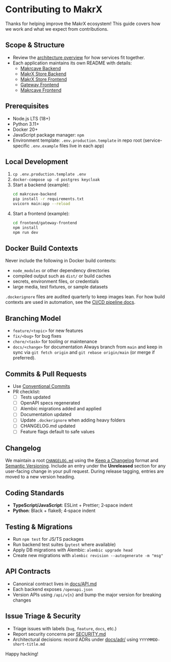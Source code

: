 # Contributing to MakrX

Thanks for helping improve the MakrX ecosystem! This guide covers how we work and what we expect from contributions.

## Scope & Structure
- Review the [architecture overview](docs/ARCHITECTURE.md) for how services fit together.
- Each application maintains its own README with details:
  - [Makrcave Backend](makrcave-backend/README.md)
  - [MakrX Store Backend](makrx-store-backend/README.md)
  - [MakrX Store Frontend](makrx-store-frontend/README.md)
  - [Gateway Frontend](frontend/gateway-frontend/README.md)
  - [Makrcave Frontend](frontend/makrcave-frontend/README.md)

## Prerequisites
- Node.js LTS (18+)
- Python 3.11+
- Docker 20+
- JavaScript package manager: `npm`
- Environment template: `.env.production.template` in repo root (service-specific `.env.example` files live in each app)

## Local Development
1. `cp .env.production.template .env`
2. `docker-compose up -d postgres keycloak`
3. Start a backend (example):
   ```bash
   cd makrcave-backend
   pip install -r requirements.txt
   uvicorn main:app --reload
   ```
4. Start a frontend (example):
   ```bash
   cd frontend/gateway-frontend
   npm install
   npm run dev
   ```

## Docker Build Contexts

Never include the following in Docker build contexts:

- `node_modules` or other dependency directories
- compiled output such as `dist/` or build caches
- secrets, environment files, or credentials
- large media, test fixtures, or sample datasets

`.dockerignore` files are audited quarterly to keep images lean. For how build contexts are used in automation, see the [CI/CD pipeline docs](docs/DEPLOYMENT.md#ci-cd-pipeline).

## Branching Model
- `feature/<topic>` for new features
- `fix/<bug>` for bug fixes
- `chore/<task>` for tooling or maintenance
- `docs/<change>` for documentation
Always branch from `main` and keep in sync via `git fetch origin` and `git rebase origin/main` (or merge if preferred).

## Commits & Pull Requests
- Use [Conventional Commits](https://www.conventionalcommits.org/)
- PR checklist:
  - [ ] Tests updated
  - [ ] OpenAPI specs regenerated
  - [ ] Alembic migrations added and applied
  - [ ] Documentation updated
  - [ ] Update `.dockerignore` when adding heavy folders
  - [ ] CHANGELOG.md updated
  - [ ] Feature flags default to safe values

## Changelog

We maintain a root [`CHANGELOG.md`](CHANGELOG.md) using the [Keep a Changelog](https://keepachangelog.com/en/1.0.0/) format and [Semantic Versioning](https://semver.org/).
Include an entry under the **Unreleased** section for any user-facing change in your pull request. During release tagging, entries are moved to a new version heading.

## Coding Standards
- **TypeScript/JavaScript**: ESLint + Prettier; 2‑space indent
- **Python**: Black + flake8; 4‑space indent

## Testing & Migrations
- Run `npm test` for JS/TS packages
- Run backend test suites (`pytest` where available)
- Apply DB migrations with Alembic: `alembic upgrade head`
- Create new migrations with `alembic revision --autogenerate -m "msg"`

## API Contracts
- Canonical contract lives in [docs/API.md](docs/API.md)
- Each backend exposes `/openapi.json`
- Version APIs using `/api/v{n}` and bump the major version for breaking changes

## Issue Triage & Security
- Triage issues with labels (`bug`, `feature`, `docs`, etc.)
- Report security concerns per [SECURITY.md](docs/SECURITY.md)
- Architectural decisions: record ADRs under [docs/adr/](docs/adr/README.md) using `YYYYMMDD-short-title.md`

Happy hacking!
